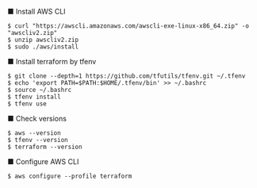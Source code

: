 ■ Install AWS CLI
```
$ curl "https://awscli.amazonaws.com/awscli-exe-linux-x86_64.zip" -o "awscliv2.zip"
$ unzip awscliv2.zip
$ sudo ./aws/install
```

■ Install terraform by tfenv
```
$ git clone --depth=1 https://github.com/tfutils/tfenv.git ~/.tfenv
$ echo 'export PATH=$PATH:$HOME/.tfenv/bin' >> ~/.bashrc
$ source ~/.bashrc
$ tfenv install
$ tfenv use
```

■ Check versions
```
$ aws --version
$ tfenv --version
$ terraform --version
```

■ Configure AWS CLI
```
$ aws configure --profile terraform
```